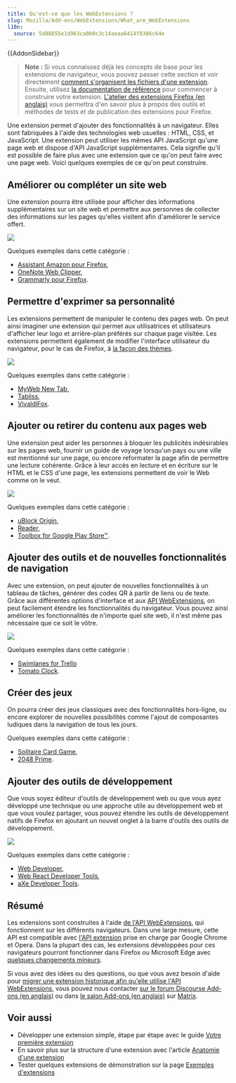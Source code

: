 ```yaml
---
title: Qu'est-ce que les WebExtensions ?
slug: Mozilla/Add-ons/WebExtensions/What_are_WebExtensions
l10n:
  source: 5d88855e1d963ca0b0c3c14aeaa6414f8386c64e
---
```


{{AddonSidebar}}

> **Note :** Si vous connaissez déjà les concepts de base pour les extensions de navigateur, vous pouvez passer cette section et voir directement [comment s'organisent les fichiers d'une extension](/fr/docs/Mozilla/Add-ons/WebExtensions/Anatomy_of_a_WebExtension). Ensuite, utilisez [la documentation de référence](/fr/docs/Mozilla/Add-ons/WebExtensions#référence) pour commencer à construire votre extension. [L'atelier des extensions Firefox (en anglais)](https://extensionworkshop.com)  vous permettra d'en savoir plus à propos des outils et méthodes de tests et de publication des extensions pour Firefox.

Une extension permet d'ajouter des fonctionnalités à un navigateur. Elles sont fabriquées à l'aide des technologies web usuelles&nbsp;: HTML, CSS, et JavaScript. Une extension peut utiliser les mêmes API JavaScript qu'une page web et dispose d'API JavaScript supplémentaires. Cela signifie qu'il est possible de faire plus avec une extension que ce qu'on peut faire avec une page web. Voici quelques exemples de ce qu'on peut construire.

## Améliorer ou compléter un site web

Une extension pourra être utilisée pour afficher des informations supplémentaires sur un site web et permettre aux personnes de collecter des informations sur les pages qu'elles visitent afin d'améliorer le service offert.

![](amazon_add_on.png)

Quelques exemples dans cette catégorie&nbsp;:

- [Assistant Amazon pour Firefox](https://addons.mozilla.org/fr/firefox/addon/amazon-browser-bar/),
- [OneNote Web Clipper](https://addons.mozilla.org/fr/firefox/addon/onenote-clipper/),
- [Grammarly pour Firefox](https://addons.mozilla.org/fr/firefox/addon/grammarly-1/).

## Permettre d'exprimer sa personnalité

Les extensions permettent de manipuler le contenu des pages web. On peut ainsi imaginer une extension qui permet aux utilisatrices et utilisateurs d'afficher leur logo et arrière-plan préférés sur chaque page visitée. Les extensions permettent également de modifier l'interface utilisateur du navigateur, pour le cas de Firefox, à [la façon des thèmes](https://extensionworkshop.com/documentation/themes/).

![](myweb_new_tab_add_on.png)

Quelques exemples dans cette catégorie&nbsp;:

- [MyWeb New Tab](https://chrome.google.com/webstore/detail/myweb-new-tab/cnbiadnhebmicjcbpgajglfemclnlagh),
- [Tabliss](https://addons.mozilla.org/fr/firefox/addon/tabliss/),
- [VivaldiFox](https://addons.mozilla.org/fr/firefox/addon/vivaldifox/).

## Ajouter ou retirer du contenu aux pages web

Une extension peut aider les personnes à bloquer les publicités indésirables sur les pages web, fournir un guide de voyage lorsqu'un pays ou une ville est mentionné sur une page, ou encore reformater la page afin de permettre une lecture cohérente. Grâce à leur accès en lecture et en écriture sur le HTML et le CSS d'une page, les extensions permettent de voir le Web comme on le veut.

![](ublock_origin_add_on.png)

Quelques exemples dans cette catégorie&nbsp;:

- [uBlock Origin](https://addons.mozilla.org/fr/firefox/addon/ublock-origin/),
- [Reader](https://addons.mozilla.org/fr/firefox/addon/reader/),
- [Toolbox for Google Play Store™](https://addons.mozilla.org/fr/firefox/addon/toolbox-google-play-store/).

## Ajouter des outils et de nouvelles fonctionnalités de navigation

Avec une extension, on peut ajouter de nouvelles fonctionnalités à un tableau de tâches, générer des codes QR à partir de liens ou de texte. Grâce aux différentes options d'interface et aux [API WebExtensions](/fr/docs/Mozilla/Add-ons/WebExtensions), on peut facilement étendre les fonctionnalités du navigateur. Vous pouvez ainsi améliorer les fonctionnalités de n'importe quel site web, il n'est même pas nécessaire que ce soit le vôtre.

![](qr_code_image_generator_add_on.png)

Quelques exemples dans cette catégorie&nbsp;:

- [Swimlanes for Trello](https://addons.mozilla.org/fr/firefox/addon/swimlanes-for-trello/)
- [Tomato Clock](https://addons.mozilla.org/fr/firefox/addon/tomato-clock/).

## Créer des jeux

On pourra créer des jeux classiques avec des fonctionnalités hors-ligne, ou encore explorer de nouvelles possibilités comme l'ajout de composantes ludiques dans la navigation de tous les jours.

Quelques exemples dans cette catégorie&nbsp;:
- [Solitaire Card Game](https://addons.mozilla.org/fr/firefox/addon/solitaire-spider-freecell/),
- [2048 Prime](https://addons.mozilla.org/fr/firefox/addon/2048-prime/).

## Ajouter des outils de développement

Que vous soyez éditeur d'outils de développement web ou que vous ayez développé une technique ou une approche utile au développement web et que vous voulez partager, vous pouvez étendre les outils de développement natifs de Firefox en ajoutant un nouvel onglet à la barre d'outils des outils de développement.

![](axe_developer_tools_add_on.png)

Quelques exemples dans cette catégorie&nbsp;:

- [Web Developer](https://addons.mozilla.org/fr/firefox/addon/web-developer/),
- [Web React Developer Tools](https://addons.mozilla.org/fr/firefox/addon/react-devtools/),
- [aXe Developer Tools](https://addons.mozilla.org/fr/firefox/addon/axe-devtools/).

## Résumé

Les extensions sont construites à l'aide [de l'API WebExtensions](/fr/docs/Mozilla/Add-ons/WebExtensions), qui fonctionnent sur les différents navigateurs. Dans une large mesure, cette API est compatible avec [l'API extension](https://developer.chrome.com/docs/extensions/reference/) prise en charge par Google Chrome et Opera. Dans la plupart des cas, les extensions développées pour ces navigateurs pourront fonctionner dans Firefox ou Microsoft Edge avec [quelques changements mineurs](https://extensionworkshop.com/documentation/develop/porting-a-google-chrome-extension/).

Si vous avez des idées ou des questions, ou que vous avez besoin d'aide pour [migrer une extension historique afin qu'elle utilise l'API WebExtensions](https://extensionworkshop.com/documentation/develop/porting-a-legacy-firefox-extension/), vous pouvez nous contacter [sur le forum Discourse Add-ons (en anglais)](https://discourse.mozilla.org/c/add-ons/35) ou dans [le salon Add-ons (en anglais)](https://chat.mozilla.org/#/room/#addons:mozilla.org) sur [Matrix](https://wiki.mozilla.org/Matrix).

## Voir aussi

- Développer une extension simple, étape par étape avec le guide [Votre première extension](/fr/docs/Mozilla/Add-ons/WebExtensions/Your_first_WebExtension)
- En savoir plus sur la structure d'une extension avec l'article [Anatomie d'une extension](/fr/docs/Mozilla/Add-ons/WebExtensions/Anatomy_of_a_WebExtension)
- Tester quelques extensions de démonstration sur la page [Exemples d'extensions](/fr/docs/Mozilla/Add-ons/WebExtensions/Examples)
